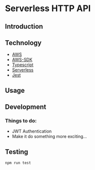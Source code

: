 # Serverless HTTP API

## Introduction

## Technology

- [AWS](https://aws.amazon.com/)
- [AWS-SDK](https://docs.aws.amazon.com/AWSJavaScriptSDK/latest/index.html)
- [Typescript](https://www.typescriptlang.org/docs/home.html)
- [Serverless](https://www.serverless.com/framework/docs/)
- [Jest](https://jestjs.io/en/)

## Usage

## Development

### Things to do:

- JWT Authentication
- Make it do something more exciting...

## Testing

```
npm run test
```

